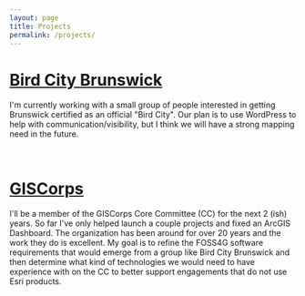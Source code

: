 ```yaml
---
layout: page
title: Projects
permalink: /projects/
---
```


# [Bird City Brunswick](https://birdcitybrunswick.org/)
I'm currently working with a small group of people interested in getting Brunswick certified as an official "Bird City". Our plan is to use WordPress to help with communication/visibility, but I think we will have a strong mapping need in the future. 

<br/>

# [GISCorps](https://www.giscorps.org/)
I'll be a member of the GISCorps Core Committee (CC) for the next 2 (ish) years. So far I've only helped launch a couple projects and fixed an ArcGIS Dashboard. The organization has been around for over 20 years and the work they do is excellent. My goal is to refine the FOSS4G software requirements that would emerge from a group like Bird City Brunswick and then determine what kind of technologies we would need to have experience with on the CC to better support engagements that do not use Esri products.

<br/>